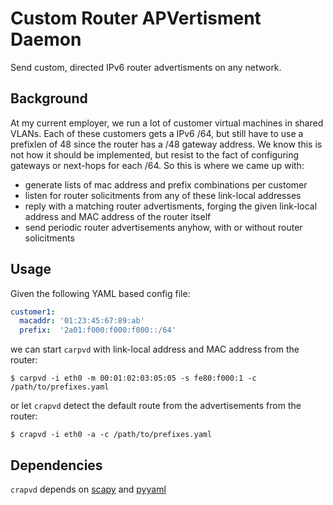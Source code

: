 # Custom Router APVertisment Daemon

Send custom, directed IPv6 router advertisments on any network.

## Background
At my current employer, we run a lot of customer virtual machines in shared VLANs.
Each of these customers gets a IPv6 /64, but still have to use a prefixlen of 48 since
the router has a /48 gateway address. We know this is not how it should be implemented,
but resist to the fact of configuring gateways or next-hops for each /64. So this is where
we came up with:

- generate lists of mac address and prefix combinations per customer
- listen for router solicitments from any of these link-local addresses
- reply with a matching router advertisments, forging the given link-local address and MAC
address of the router itself
- send periodic router advertisements anyhow, with or without router solicitments

## Usage
Given the following YAML based config file:
```YAML
customer1:
  macaddr: '01:23:45:67:89:ab'
  prefix:  '2a01:f000:f000:f000::/64'
```
we can start ```carpvd``` with link-local address and MAC address from the router:
```
$ carpvd -i eth0 -m 00:01:02:03:05:05 -s fe80:f000:1 -c /path/to/prefixes.yaml
```
or let ```crapvd``` detect the default route from the advertisements from the router:
```
$ crapvd -i eth0 -a -c /path/to/prefixes.yaml
```

## Dependencies
```crapvd``` depends on [scapy](http://www.secdev.org/projects/scapy/ "Scapy") and [pyyaml](http://pyyaml.org/ "PyYAML")
